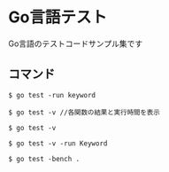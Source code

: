 # Go言語テスト
Go言語のテストコードサンプル集です

## コマンド

```
$ go test -run keyword

$ go test -v //各関数の結果と実行時間を表示

$ go test -v

$ go test -v -run Keyword

$ go test -bench .
```